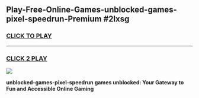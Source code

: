 
## Play-Free-Online-Games-unblocked-games-pixel-speedrun-Premium #2lxsg
<h3>
<a href="https://premium.freeplayer.one?title=unblocked-games-pixel-speedrun&ref=8M">CLICK TO PLAY</a></h3>
<hr>

<h3>
<a href="https://premium.freeplayer.one?title=unblocked-games-pixel-speedrun&ref=8M">CLICK 2 PLAY</a>
  
</h3>

<a href="https://premium.freeplayer.one?title=unblocked-games-pixel-speedrun&ref=8M"><img src="https://clearcache.store/games.png"></a>


**unblocked-games-pixel-speedrun games unblocked: Your Gateway to Fun and Accessible Online Gaming**
